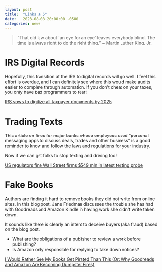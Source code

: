 ```yaml
---
layout: post
title:  "Links № 5"
date:   2023-08-08 20:00:00 -0500
categories: news
---
```

> “That old law about 'an eye for an eye' leaves everybody blind. The time is always right to do the right thing.” ~ Martin Luther King, Jr.

# IRS Digital Records 
Hopefully, this transition at the IRS to digital records will go well.  I feel this effort is overdue, and I can definitely see where this would make audits easier to complete through automation.  If you don’t cheat on your taxes, you only have bad programmers to fear!

[IRS vows to digitize all taxpayer documents by 2025](https://arstechnica.com/tech-policy/2023/08/irs-vows-to-digitize-all-taxpayer-documents-by-2025/)

# Trading Texts
This article on fines for major banks whose employees used “personal messaging apps to discuss deals, trades and other business” is a good reminder to know and follow the laws and regulations for your industry.

Now if we can get folks to stop texting and driving too!

[US regulators fine Wall Street firms $549 mln in latest texting probe](https://www.reuters.com/business/finance/us-regulators-cite-wells-fargo-bnp-paribas-over-recordkeeping-2023-08-08/)

# Fake Books
Authors are finding it hard to remove books they did not write from online sites.  In this blog post, Jane Friedman discusses the trouble she has had with Goodreads and Amazon Kindle in having work she didn't write taken down.

It sounds like there is clearly an intent to deceive buyers (aka fraud) based on the blog post.

- What are the obligations of a publisher to review a work before publishing?
- Is Amazon only responsible for replying to take down notices?

[I Would Rather See My Books Get Pirated Than This (Or: Why Goodreads and Amazon Are Becoming Dumpster Fires)](https://janefriedman.com/i-would-rather-see-my-books-pirated/)